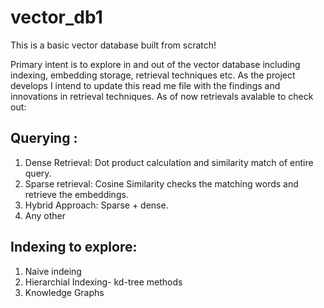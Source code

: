 # vector_db1
This is a basic vector database built from scratch! 

Primary intent is to explore in and out of the vector database including indexing, embedding storage, retrieval techniques etc. 
As the project develops I intend to update this read me file with the findings and innovations in retrieval techniques.
As of now retrievals avalable to check out: 
## Querying :
1) Dense Retrieval: Dot product calculation and similarity match of entire query.
2) Sparse retrieval: Cosine Similarity checks the matching words and retrieve the embeddings.
3) Hybrid Approach: Sparse + dense.
4) Any other
   
## Indexing to explore: 
1) Naive indeing
2) Hierarchial Indexing- kd-tree methods
3) Knowledge Graphs



